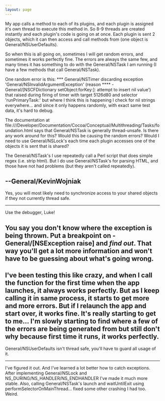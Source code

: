 ```yaml
---
layout: page
---
```


My app calls a method to each of its plugins, and each plugin is assigned it's own thread to execute this method in. So 8-9 threads are created instantly and each plugin's code is going on at once. Each plugin is sent 2 objects, which it can then access and call methods from (one object is General/NSUserDefaults).

So when this is all going on, sometimes I will get random errors, and sometimes it works perfectly fine. The errors are always the same few, and many times it has something to do with the General/NSTask I am running (I have a few methods that call General/NSTask).

One random error is this:     *** General/NSTimer discarding exception 'General/NSInvalidArgumentException' (reason **** -General/[NSCFDictionary setObject:forKey:]: attempt to insert nil value') that raised during firing of timer with target 5126d80 and selector 'runPrimaryTask:' but where I think this is happening I check for nil strings everywhere... and since it only happens randomly, with exact same test data, it's hard to debug.

The documentation at file:///Developer/Documentation/Cocoa/Conceptual/Multithreading/Tasks/foundation.html says that General/NSTask is generally thread-unsafe. Is there any work around for this? Would this be causing the random errors? Would I need to use General/NSLock's each time each plugin accesses one of the objects it is sent that is shared?

The General/NSTask's I use repeatedly call a Perl script that does simple regex (i.e. strip html). But I do use General/NSTask's for parsing HTML, and those have not had problems (but they aren't called repeatedly).

--General/KevinWojniak
----
Yes, you will most likely need to synchronize access to your shared objects if they not currently thread safe.

----
Use the debugger, Luke!

You say you don't know where the exception is being thrown. Put a breakpoint on     -General/[NSException raise] and *find out*. That way you'll get a lot more information and won't have to be guessing about what's going wrong.
----
I've been testing this like crazy, and when I call the function for the first time when the app launches, it always works perfectly. But as I keep calling it in same process, it starts to get more and more errors. But if I relaunch the app and start over, it works fine. It's really starting to get to me... I'm slowly starting to find where a few of the errors are being  generated from but still don't why because first time it runs, it works perfectly.
----
General/NSUserDefaults isn't thread safe, you'll have to guard all usage of it.

----

I've figured it out. And I've learned a lot better how to catch exceptions. After implementing General/NSLock and NS_DURING/NS_HANDLER/NS_ENDHANDLER I've made it much more stable. Also, calling General/NSTask's launch and waitUntilExit using performSelectorOnMainThread... fixed some other crashing I had too. Weird.